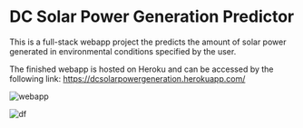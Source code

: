 # DC Solar Power Generation Predictor
 
This is a full-stack webapp project the predicts the amount of solar power generated in environmental conditions specified by the user.

The finished webapp is hosted on Heroku and can be accessed by the following link:
https://dcsolarpowergeneration.herokuapp.com/

![webapp](Screenshot-2020-11-09-182406.png)

![df](mymusic_df.png)
